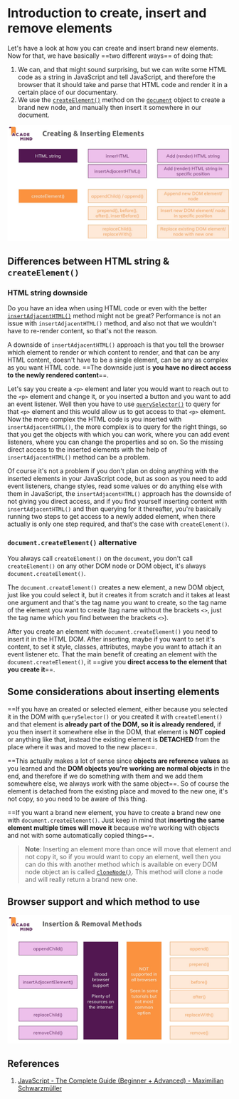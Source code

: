 # Introduction to create, insert and remove elements

Let's have a look at how you can create and insert brand new elements. Now for that, we have basically ==two different ways== of doing that:

1. We can, and that might sound surprising, but we can write some HTML code as a string in JavaScript and tell JavaScript, and therefore the browser that it should take and parse that HTML code and render it in a certain place of our documentary.
2. We use the [`createElement()`](https://developer.mozilla.org/en-US/docs/Web/API/Document/createElement) method on the [`document`](https://developer.mozilla.org/en-US/docs/Web/API/Document) object to create a brand new node, and manually then insert it somewhere in our document.

![create_insert_remove_elements1](../../img/create_insert_remove_elements1.jpg)

## Differences between HTML string & `createElement()`

### HTML string downside

Do you have an idea when using HTML code or even with the better [`insertAdjacentHTML()`](https://developer.mozilla.org/en-US/docs/Web/API/Element/insertAdjacentHTML) method might not be great? Performance is not an issue with `insertAdjacentHTML()` method, and also not that we wouldn't have to re-render content, so that's not the reason.

A downside of `insertAdjacentHTML()` approach is that you tell the browser which element to render or which content to render, and that can be any HTML content, doesn't have to be a single element, can be any as complex as you want HTML code. ==The downside just is **you have no direct access to the newly rendered content**==.

Let's say you create a `<p>` element and later you would want to reach out to the `<p>` element and change it, or you inserted a button and you want to add an event listener. Well then you have to use [`querySelector()`](https://developer.mozilla.org/en-US/docs/Web/API/Document/querySelector) to query for that `<p>` element and this would allow us to get access to that `<p>` element. Now the more complex the HTML code is you inserted with `insertAdjacentHTML()`, the more complex is to query for the right things, so that you get the objects with which you can work, where you can add event listeners, where you can change the properties and so on. So the missing direct access to the inserted elements with the help of `insertAdjacentHTML()` method can be a problem.

Of course it's not a problem if you don't plan on doing anything with the inserted elements in your JavaScript code, but as soon as you need to add event listeners, change styles, read some values or do anything else with them in JavaScript, the `insertAdjacentHTML()` approach has the downside of not giving you direct access, and if you find yourself inserting content with `insertAdjacentHTML()` and then querying for it thereafter, you're basically running two steps to get access to a newly added element, when there actually is only one step required, and that's the case with `createElement()`.

### `document.createElement()` alternative

You always call `createElement()` on the `document`, you don't call `createElement()` on any other DOM node or DOM object, it's always `document.createElement()`.

The `document.createElement()` creates a new element, a new DOM object, just like you could select it, but it creates it from scratch and it takes at least one argument and that's the tag name you want to create, so the tag name of the element you want to create (tag name without the brackets `<>`, just the tag name which you find between the brackets `<>`).

After you create an element with `document.createElement()` you need to insert it in the HTML DOM. After inserting, maybe if you want to set it's content, to set it style, classes, attributes, maybe you want to attach it an event listener etc. That the main benefit of creating an element with the `document.createElement()`, it ==give you **direct access to the element that you create it**==.

## Some considerations about inserting elements

==If you have an created or selected element, either because you selected it in the DOM with `querySelector()` or you created it with `createElement()` and that element is **already part of the DOM, so it is already rendered**, if you then insert it somewhere else in the DOM, that element is **NOT copied** or anything like that, instead the existing element is **DETACHED** from the place where it was and moved to the new place==.

==This actually makes a lot of sense since **objects are reference values** as you learned and the **DOM objects you're working are normal objects** in the end, and therefore if we do something with them and we add them somewhere else, we always work with the same object==. So of course the element is detached from the existing place and moved to the new one, it's not copy, so you need to be aware of this thing.

==If you want a brand new element, you have to create a brand new one with `document.createElement()`. Just keep in mind that **inserting the same element multiple times will move it** because we're working with objects and not with some automatically copied things==.

> **Note**: Inserting an element more than once will move that element and not copy it, so if you would want to copy an element, well then you can do this with another method which is available on every DOM node object an is called [`cloneNode()`](https://developer.mozilla.org/en-US/docs/Web/API/Node/cloneNode). This method will clone a node and will really return a brand new one.

## Browser support and which method to use

![create_insert_remove_elements2](../../img/create_insert_remove_elements2.jpg)

## References

1. [JavaScript - The Complete Guide (Beginner + Advanced) - Maximilian Schwarzmüller](https://www.udemy.com/course/javascript-the-complete-guide-2020-beginner-advanced/?utm_source=adwords&utm_medium=udemyads&utm_campaign=JavaScript_v.PROF_la.EN_cc.ROWMTA-B_ti.6368&utm_content=deal4584&utm_term=_._ag_130756014153_._ad_558386196906_._kw__._de_c_._dm__._pl__._ti_dsa-774930039569_._li_1011789_._pd__._&matchtype=&gclid=Cj0KCQjw0umSBhDrARIsAH7FCoeU9W1FhcfHq4JH6InuqwKQdlnXPY4wnIG6-ZrfGPJ6hyB9zTE0NW8aAvGkEALw_wcB)
